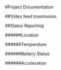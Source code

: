 #Project Documentation

##Video feed trasmission

##Status Reporting

######Location

######Temperature

######Battery Status

######Acceleration
